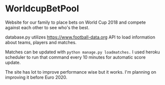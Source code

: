 # WorldcupBetPool
Website for our family to place bets on World Cup 2018 and compete against each other to see who's the best.

database.py utilizes https://www.football-data.org API to load information about teams, players and matches.

Matches can be updated with `python manage.py loadmatches.`
I used heroku scheduler to run that command every 10 minutes for automatic score update.

The site has lot to improve performance wise but it works. I'm planning on improving it before Euro 2020.
